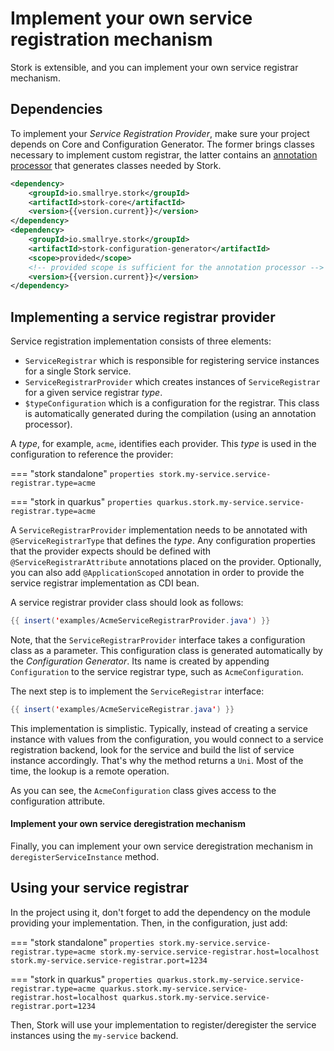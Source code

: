 # Implement your own service registration mechanism

Stork is extensible, and you can implement your own service registrar mechanism.

## Dependencies

To implement your _Service Registration Provider_, make sure your project depends on Core and Configuration Generator. 
The former brings classes necessary to implement custom registrar, the latter contains an [annotation processor](https://docs.oracle.com/en/java/javase/11/docs/api/java.compiler/javax/annotation/processing/Processor.html) that generates classes needed by Stork.

```xml
<dependency>
    <groupId>io.smallrye.stork</groupId>
    <artifactId>stork-core</artifactId>
    <version>{{version.current}}</version>
</dependency>
<dependency>
    <groupId>io.smallrye.stork</groupId>
    <artifactId>stork-configuration-generator</artifactId>
    <scope>provided</scope>
    <!-- provided scope is sufficient for the annotation processor -->
    <version>{{version.current}}</version>
</dependency>
```

## Implementing a service registrar provider

Service registration implementation consists of three elements:

- `ServiceRegistrar` which is responsible for registering service instances for a single Stork service.
- `ServiceRegistrarProvider` which creates instances of `ServiceRegistrar` for a given service registrar _type_.
- `$typeConfiguration` which is a configuration for the registrar. This class is automatically generated during the compilation (using an annotation processor).

A _type_, for example, `acme`, identifies each provider.
This _type_ is used in the configuration to reference the provider:

=== "stork standalone"
    ```properties
    stork.my-service.service-registrar.type=acme
    ```

=== "stork in quarkus"
    ```properties
    quarkus.stork.my-service.service-registrar.type=acme
    ```

A `ServiceRegistrarProvider` implementation needs to be annotated with `@ServiceRegistrarType` that defines the _type_.
Any configuration properties that the provider expects should be defined with `@ServiceRegistrarAttribute` annotations placed on the provider.
Optionally, you can also add `@ApplicationScoped` annotation in order to provide the service registrar implementation as CDI bean.

A service registrar provider class should look as follows:

```java linenums="1"
{{ insert('examples/AcmeServiceRegistrarProvider.java') }}
```

Note, that the `ServiceRegistrarProvider` interface takes a configuration class as a parameter. This configuration class 
is generated automatically by the _Configuration Generator_. 
Its name is created by appending `Configuration` to the service registrar type, such as `AcmeConfiguration`.

The next step is to implement the `ServiceRegistrar` interface:

```java linenums="1"
{{ insert('examples/AcmeServiceRegistrar.java') }}
```

This implementation is simplistic.
Typically, instead of creating a service instance with values from the configuration, you would connect to a service registration backend, look for the service and build the list of service instance accordingly.
That's why the method returns a `Uni`.
Most of the time, the lookup is a remote operation.

As you can see, the `AcmeConfiguration` class gives access to the configuration attribute.

#### Implement your own service deregistration mechanism

Finally, you can implement your own service deregistration mechanism in `deregisterServiceInstance` method.


## Using your service registrar

In the project using it, don't forget to add the dependency on the module providing your implementation.
Then, in the configuration, just add:

=== "stork standalone"
    ```properties
    stork.my-service.service-registrar.type=acme
    stork.my-service.service-registrar.host=localhost
    stork.my-service.service-registrar.port=1234
    ```

=== "stork in quarkus"
    ```properties
    quarkus.stork.my-service.service-registrar.type=acme
    quarkus.stork.my-service.service-registrar.host=localhost
    quarkus.stork.my-service.service-registrar.port=1234
    ```


Then, Stork will use your implementation to register/deregister the service instances using the `my-service` backend.
